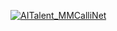[![AITalent_MMCalliNet](http://img.youtube.com/vi/cferDbx4bwY/0.jpg)](https://www.youtube.com/watch?v=cferDbx4bwY "淡江x國北護智力測驗平台為電影")
